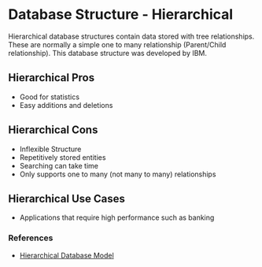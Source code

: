 # Database Structure - Hierarchical

Hierarchical database structures contain data stored with tree relationships. These are normally a simple one to many relationship (Parent/Child relationship). This database structure was developed by IBM.

## Hierarchical Pros

- Good for statistics
- Easy additions and deletions

## Hierarchical Cons

- Inflexible Structure
- Repetitively stored entities
- Searching can take time
- Only supports one to many (not many to many) relationships

## Hierarchical Use Cases

- Applications that require high performance such as banking

### References

- [Hierarchical Database Model](https://en.wikipedia.org/wiki/Hierarchical_database_model)
